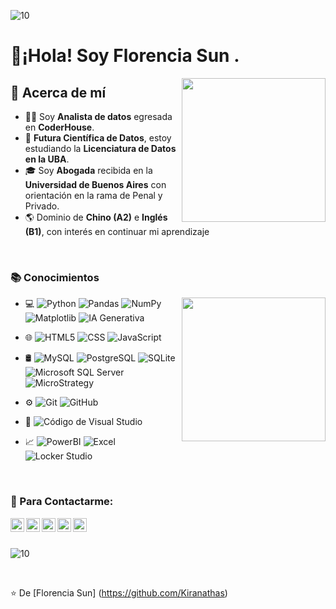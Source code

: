 

![10](https://user-images.githubusercontent.com/55170175/114474409-87dd6800-9bcc-11eb-9ca0-538bd30ae29b.png)


<h1> 👋¡Hola! Soy Florencia Sun . </h1>
<img align = 'right' src = "https://media.giphy.com/media/YPQ62IX4xd60xJDaBu/giphy.gif" width = "230">

<h2> 🌻 Acerca de mí </h2>

- 👩‍💻 Soy **Analista de datos** egresada en **CoderHouse**.
- 🧮 **Futura Científica de Datos**, estoy estudiando la **Licenciatura de Datos en la UBA**.
- 🎓 Soy **Abogada** recibida en la **Universidad de Buenos Aires** con orientación en la rama de Penal y Privado.
- 🌎 Dominio de **Chino (A2)** e **Inglés (B1)**, con interés en continuar mi aprendizaje

<br/>
<h3> 📚 Conocimientos </h3>

<img align = 'right' src = "https://media.giphy.com/media/Yr6KlhMdKRnM6CY40W/giphy.gif" width = "230">

<div>
  
- 💻 
  ![Python](https://img.shields.io/badge/-Python-333333?style=flat&logo=python)
  ![Pandas](https://img.shields.io/badge/-pandas-333333?style=flat&logo=pandas)
  ![NumPy](https://img.shields.io/badge/-NumPy-333333?style=flat&logo=NumPy)
  ![Matplotlib](https://img.shields.io/badge/-Matplotlib-333333?style=flat&logo=Matplotlib)
  ![IA Generativa](https://img.shields.io/badge/-IA_Generativa-333333?style=flat&logo=IA_Generativa)
  
- 🌐 
  ![HTML5](https://img.shields.io/badge/-HTML5-333333?style=flat&logo=HTML5)
  ![CSS](https://img.shields.io/badge/-CSS-333333?style=flat&logo=CSS3&logoColor=1572B6)
  ![JavaScript](https://img.shields.io/badge/-JavaScript-333333?style=flat&logo=javascript)
  
- 🛢
  ![MySQL](https://img.shields.io/badge/-MySQL-333333?style=flat&logo=mysql)
  ![PostgreSQL](https://img.shields.io/badge/-PostgreSQL-333333?style=flat&logo=postgresql)
  ![SQLite](https://img.shields.io/badge/-SQLite-333333?style=flat&logo=sqlite)
  ![Microsoft SQL Server](https://img.shields.io/badge/-Microsoft_SQL_Serve-333333?style=flat&logo=Microsoft_SQL_Serve)
  ![MicroStrategy](https://img.shields.io/badge/-MicroStrategy-333333?style=flat&logo=MicroStrategy)
  
- ⚙️ 
  ![Git](https://img.shields.io/badge/-Git-333333?style=flat&logo=git)
  ![GitHub](https://img.shields.io/badge/-GitHub-333333?style=flat&logo=github)
  
- 🔧 
  ![Código de Visual Studio](https://img.shields.io/badge/-Visual%20Studio%20Code-333333?style=flat&logo=visual-studio-code&logoColor=007ACC)

  
- 📈 
  ![PowerBI](https://img.shields.io/badge/-PowerBI-333333?style=flat&logo=PowerBI)
  ![Excel](https://img.shields.io/badge/-Excel-333333?style=flat&logo=Excel)
  ![Locker Studio](https://img.shields.io/badge/-Locker_Studio-333333?style=flat&logo=Locker_Studio)
</div>
<br/>


<h3> 📲 Para Contactarme:  </h3>

<p>
  <a href="https://br.linkedin.com/in/florencia-sun">
    <img align="left" alt="Florencia Sun's LinkdeIn" width="22px" src="https://cdn.jsdelivr.net/npm/simple-icons@3.5.0/icons/linkedin.svg" />
  </a>
  <a href="mailto:sunflorencia98@gmail.com">
    <img align="left" alt="GMail" width="22px" src="https://cdn.jsdelivr.net/npm/simple-icons@3.5.0/icons/gmail.svg" />
  </a>
  <a href="https://www.hackerrank.com/fsun1998?hr_r=1">
    <img align="left"  alt="HackerRank Profile" width="22px" src="https://cdn.jsdelivr.net/npm/simple-icons@3.5.0/icons/hackerrank.svg"  />
  </a>
  <a href="https://api.whatsapp.com/send?phone=541157668937">
    <img align="left"  alt="WhatsApp" width="22px" src="https://cdn.jsdelivr.net/npm/simple-icons@3.5.0/icons/whatsapp.svg"  />
  </a>
  <a href="https://www.instagram.com/kiranathas/?hl=es-la">
    <img align="left" alt="Florencia Sun's Instagram" width="22px" src="https://cdn.jsdelivr.net/npm/simple-icons@3.5.0/icons/instagram.svg" />
  </a>
</p>
<br/>
<br/>

![10](https://user-images.githubusercontent.com/55170175/114474409-87dd6800-9bcc-11eb-9ca0-538bd30ae29b.png)

<br/>

⭐️ De [Florencia Sun] (https://github.com/Kiranathas)

